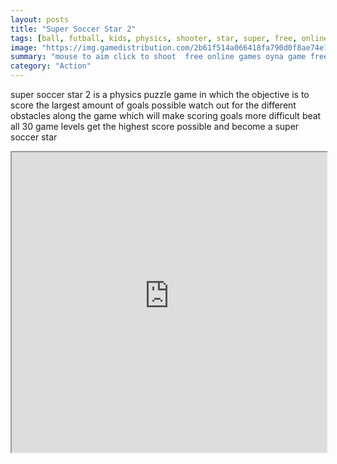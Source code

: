 ```yaml
---
layout: posts
title: "Super Soccer Star 2"
tags: [ball, futball, kids, physics, shooter, star, super, free, online, games, oyna, game, free, games, play, play, games]
image: "https://img.gamedistribution.com/2b61f514a066418fa790d0f8ae74e1fd.jpg"
summary: "mouse to aim click to shoot  free online games oyna game free games play play games"
category: "Action"
---
```


super soccer star 2 is a physics puzzle game in which the objective is to score the largest amount of goals possible watch out for the different obstacles along the game which will make scoring goals more difficult beat all 30 game levels get the highest score possible and become a super soccer star

<iframe width="100%" height="480px;" src="https://html5.gamedistribution.com/2b61f514a066418fa790d0f8ae74e1fd/"></iframe>